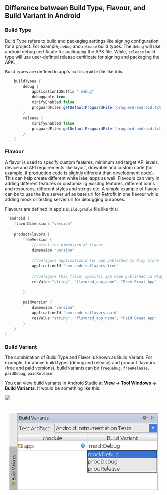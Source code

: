 
## Difference between Build Type, Flavour, and Build Variant in Android

### Build Type
Build Type refers to build and packaging settings like signing configuration for a project. For example, ```debug``` and ```release``` build types. 
The ```debug``` will use android debug certificate for packaging the APK file. While, ```release``` build type will use user-defined release certificate for signing and packaging the APK.

Build types are defined in app's ```build.gradle``` file like this:
```groovy
    buildTypes {
        debug {
            applicationIdSuffix ".debug"
            debuggable true
            minifyEnabled false
            proguardFiles getDefaultProguardFile('proguard-android.txt'), 'proguard-rules.pro'
        }
        release {
            minifyEnabled false
            proguardFiles getDefaultProguardFile('proguard-android.txt'), 'proguard-rules.pro'
        }
    }
```

### Flavour
A flavor is used to specify custom features, minimum and target API levels, device and API requirements like layout, drawable and custom code (for example, if production code is slightly different than development code). This can help create different white label apps as well. Flavours can vary in adding different features or customizing exisitng features, different icons and resources, different styles and strings etc. A simple example of flavour can be to use the live server url as base url for Retrofit in one flavour while adding mock or testing server url for debugging purposes.

Flavours are defined in app's ```build.gradle``` file like this:
```groovy
  android {
    flavorDimensions "version"

    productFlavors {
        freeVersion {
            //select the dimension of flavor
            dimension "version"

            //configure applicationId for app published to Play store
            applicationId "com.coders.flavors.free"

            //Configure this flavor specific app name published in Play Store
            resValue "string", "flavored_app_name", "Free Great App"

        }

        paidVersion {
            dimension "version"
            applicationId "com.coders.flavors.paid"
            resValue "string", "flavored_app_name", "Paid Great App"
        }
    }
}
```

### Build Variant
The combination of Build Type and Flavor is known as Build Variant. For example, for above build types (debug and release) and product flavours (free and paid versions), build variants can be ```freeDebug```, ```freeRelease```, ```paidDebug```, ```paidRelease```.

You can view build variants in Android Studio at **View -> Tool Windows -> Build Variants**. It would be something like this:

![](https://1.bp.blogspot.com/--waVet_GCwY/Vm8WSV5w-JI/AAAAAAAACdc/HSapBccFfJ8/s640/image01.png)

<h1 align="center">
<img src="../assets/mock-build-variants.png?raw=true" alt="Build-Variants" /><br />
</h1>